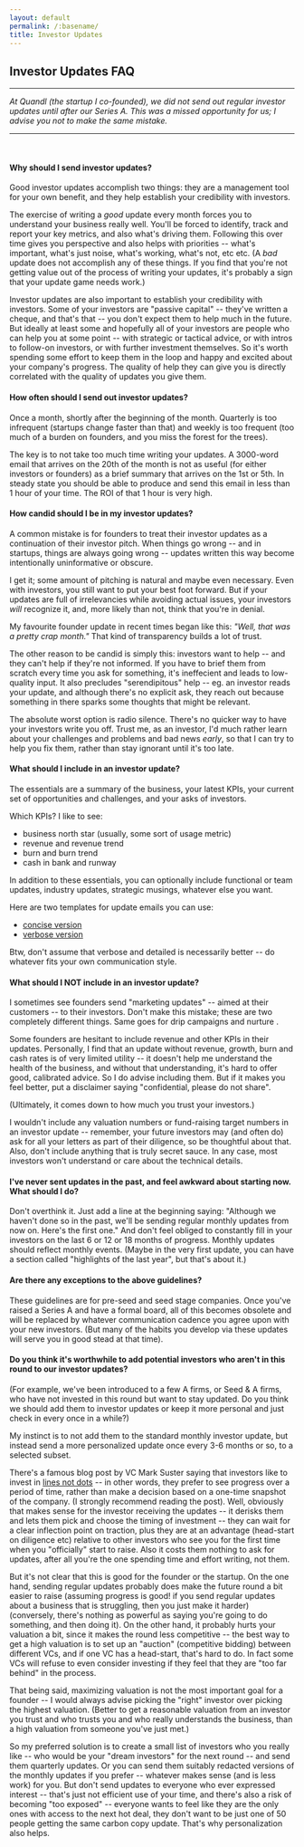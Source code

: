 ```yaml
---
layout: default
permalink: /:basename/
title: Investor Updates
---
```

## Investor Updates FAQ

----

*At Quandl (the startup I co-founded), we did not send out regular investor updates until after our Series A.  This was a missed opportunity for us; I advise you not to make the same mistake.*

----

<br/>

#### Why should I send investor updates?

Good investor updates accomplish two things: they are a management tool for your own benefit, and they help establish your credibility with investors.

The exercise of writing a *good* update every month forces you to understand your business really well.  You'll be forced to identify, track and report your key metrics, and also what's driving them.  Following this over time gives you perspective and also helps with priorities -- what's important, what's just noise, what's working, what's not, etc etc.  (A *bad* update does not accomplish any of these things.  If you find that you're not getting value out of the process of writing your updates, it's probably a sign that your update game needs work.)

Investor updates are also important to establish your credibility with investors. Some of your investors are "passive capital" -- they've written a cheque, and that's that -- you don't expect them to help much in the future.  But ideally at least some and hopefully all of your investors are people who can help you at some point -- with strategic or tactical advice, or with intros to follow-on investors, or with further investment themselves.  So it's worth spending some effort to keep them in the loop and happy and excited about your company's progress.  The quality of help they can give you is directly correlated with the quality of updates you give them.


#### How often should I send out investor updates?

Once a month, shortly after the beginning of the month.  Quarterly is too infrequent (startups change faster than that) and weekly is too frequent (too much of a burden on founders, and you miss the forest for the trees).

The key is to not take too much time writing your updates.  A 3000-word email that arrives on the 20th of the month is not as useful (for either investors or founders) as a brief summary that arrives on the 1st or 5th.  In steady state you should be able to produce and send this email in less than 1 hour of your time.  The ROI of that 1 hour is very high. 


#### How candid should I be in my investor updates?

A common mistake is for founders to treat their investor updates as a continuation of their investor pitch.  When things go wrong -- and in startups, things are always going wrong -- updates written this way become intentionally uninformative or obscure.  

I get it; some amount of pitching is natural and maybe even necessary.  Even with investors, you still want to put your best foot forward.  But if your updates are full of irrelevancies while avoiding actual issues, your investors *will* recognize it, and, more likely than not, think that you're in denial.  

My favourite founder update in recent times began like this: *"Well, that was a pretty crap month."*  That kind of transparency builds a lot of trust.  

The other reason to be candid is simply this: investors want to help --  and they can't help if they're not informed.  If you have to brief them from scratch every time you ask for something, it's ineffecient and leads to low-quality input.  It also precludes "serendipitous" help -- eg. an investor reads your update, and although there's no explicit ask, they reach out because something in there sparks some thoughts that might be relevant.  

The absolute worst option is radio silence.  There's no quicker way to have your investors write you off.  Trust me, as an investor, I'd much rather learn about your challenges and problems and bad news *early*, so that I can try to help you fix them, rather than stay ignorant until it's too late.  


#### What should I include in an investor update?

The essentials are a summary of the business, your latest KPIs, your current set of opportunities and challenges, and your asks of investors.  

Which KPIs?  I like to see:

- business north star (usually, some sort of usage metric)  
- revenue and revenue trend  
- burn and burn trend  
- cash in bank and runway  

In addition to these essentials, you can optionally include functional or team updates, industry updates, strategic musings, whatever else you want.  

Here are two templates for update emails you can use:

- [concise version](/investor-update-template-concise)
- [verbose version](/investor-update-template-verbose)

Btw, don't assume that verbose and detailed is necessarily better -- do whatever fits your own communication style.  


#### What should I NOT include in an investor update?

I sometimes see founders send "marketing updates" -- aimed at their customers -- to their investors.  Don't make this mistake; these are two completely different things.  Same goes for drip campaigns and nurture .

Some founders are hesitant to include revenue and other KPIs in their updates.  Personally, I find that an update without revenue, growth, burn and cash rates is of very limited utility -- it doesn't help me understand the health of the business, and without that understanding, it's hard to offer good, calibrated advice.  So I do advise including them.  But if it makes you feel better, put a disclaimer saying "confidential, please do not share".  

(Ultimately, it comes down to how much you trust your investors.)

I wouldn't include any valuation numbers or fund-raising target numbers in an investor update -- remember, your future investors may (and often do) ask for all your letters as part of their diligence, so be thoughtful about that.  Also, don't include anything that is truly secret sauce.  In any case, most investors won't understand or care about the technical details. 


#### I've never sent updates in the past, and feel awkward about starting now.  What should I do?

Don't overthink it.  Just add a line at the beginning saying: "Although we haven't done so in the past, we'll be sending regular monthly updates from now on.  Here's the first one."  And don't feel obliged to constantly fill in your investors on the last 6 or 12 or 18 months of progress.  Monthly updates should reflect monthly events.  (Maybe in the very first update, you can have a section called "highlights of the last year", but that's about it.)

<!--
#### Should I send updates to friends and family investors?

That's a nuanced question.  Sophisticated and experienced investors are fully aware of the challenges that almost all startups go through, and are not fazed by bad news; indeed, they want to hear it early.  But friends and family, who are betting their hard-earned savings on you personally -- I understand that you may not want to spook them.  For them, it may make sense to just send a quarterly or even an annual update, just to keep them in the loop, and not expecting any response or input or help.  This, like much else, is ultimately a judgement call. 
-->

#### Are there any exceptions to the above guidelines?

These guidelines are for pre-seed and seed stage companies.  Once you've raised a Series A and have a formal board, all of this becomes obsolete and will be replaced by whatever communication cadence you agree upon with your new investors.  (But many of the habits you develop via these updates will serve you in good stead at that time).

#### Do you think it's worthwhile to add potential investors who aren't in this round to our investor updates? 

(For example, we've been introduced to a few A firms, or Seed & A firms, who have not invested in this round but want to stay updated. Do you think we should add them to investor updates or keep it more personal and just check in every once in a while?)

My instinct is to not add them to the standard monthly investor update, but instead send a more personalized update once every 3-6 months or so, to a selected subset.  

There's a famous blog post by VC Mark Suster saying that investors like to invest in [lines not dots](https://bothsidesofthetable.com/invest-in-lines-not-dots-611f36491d73) -- in other words, they prefer to see progress over a period of time, rather than make a decision based on a one-time snapshot of the company.  (I strongly recommend reading the post).  Well, obviously that makes sense for the investor receiving the updates -- it derisks them and lets them pick and choose the timing of investment -- they can wait for a clear inflection point on traction, plus they are at an advantage (head-start on diligence etc) relative to other investors who see you for the first time when you "officially" start to raise.  Also it costs them nothing to ask for updates, after all you're the one spending time and effort writing, not them.

But it's not clear that this is good for the founder or the startup.  On the one hand, sending regular updates probably does make the future round a bit easier to raise (assuming progress is good!  if you send regular updates about a business that is struggling, then you just make it harder) (conversely, there's nothing as powerful as saying you're going to do something, and then doing it).  On the other hand, it probably hurts your valuation a bit, since it makes the round less competitive -- the best way to get a high valuation is to set up an "auction" (competitive bidding) between different VCs, and if one VC has a head-start, that's hard to do.  In fact some VCs will refuse to even consider investing if they feel that they are "too far behind" in the process.  

That being said, maximizing valuation is not the most important goal for a founder -- I would always advise picking the "right" investor over picking the highest valuation.  (Better to get a reasonable valuation from an investor you trust and who trusts you and who really understands the business, than a high valuation from someone you've just met.)

So my preferred solution is to create a small list of investors who you really like -- who would be your "dream investors" for the next round -- and send them quarterly updates.  Or you can send them suitably redacted versions of the monthly updates if you prefer -- whatever makes sense (and is less work) for you.  But don't send updates to everyone who ever expressed interest -- that's just not efficient use of your time, and there's also a risk of becoming "too exposed" -- everyone wants to feel like they are the only ones with access to the next hot deal, they don't want to be just one of 50 people getting the same carbon copy update.  That's why personalization also helps.

<!--For what it's worth -- our Series B was a pre-emptive round that happened thanks to "lines not dots".  We were introduced to a firm around the time of our Series A -- they were interested but couldn't move fast enough.  But I liked them and they liked me, so I met them next time I was in California, and I spoke to the partner every 6 months or so.  I called him shortly after we launched our marketplace (big step forward for the business) and even though we had lots of cash in the bank and weren't raising, he said -- "I've seen enough, I want to lead your Series B right now" (not in exactly those words, but that was the gist).  So it can totally work!  And he was a great investor to have on board.  BUT we didn't really pitch anyone else or do a competitive auction, so I know we didn't maximize valuation.  -->


<br/>
<br/>
<br/>
<br/>
